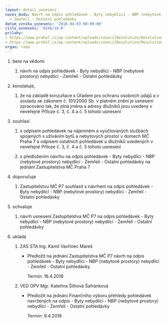 ```yaml
---
layout: detail_usneseni
nazev_bodu: Návrh na odpis pohledávek - Byty nebydlící - NBP (nebytové prostory) nebydlící
  - Zemřelí - Ostatní pohledávky
datum_vzniku_usneseni: '2018-04-03 00:00:00'
cislo_usneseni: '0248/18-R'
prilohy:
- https://www.praha7.cz/wp-content/uploads/councilResolution/Resolutions/29754/export/c1_Duvodovazprava~340402.doc
- https://www.praha7.cz/wp-content/uploads/councilResolution/Resolutions/29754/export/export~340885.pdf
organ: rada
---
```

<ol class="urzList_view" id="urzList">
<li class="urzClass1" id=""><span name="1">bere na vědomí</span> 
<ol class="urzOlClass">
<li class="urzClass2" style="TEXT-ALIGN: left" id=""><span><p>návrh na odpis pohledávek - Byty nebydlící - NBP (nebytové prostory) nebydlící - Zemřelí - Ostatní pohledávky</p></span></li></ol></li>
<li class="urzClass1" id=""><span name="50">konstatuje,</span> 
<ol class="urzOlClass">
<li class="urzClass2" style="TEXT-ALIGN: left" id=""><span><p>že na základě konzultace&nbsp;s Úřadem pro ochranu osobních údajů a v souladu se zákonem č. 101/2000 Sb. v platném znění je usnesení zpracováno tak, že plná jména a adresy dlužníků jsou uvedeny v neveřejné Příloze č. 3, č. 4 a č. 5 tohoto usnesení</p></span></li></ol></li>
<li class="urzClass1" id=""><span name="26">souhlasí</span> 
<ol class="urzOlClass">
<li class="urzClass2" style="TEXT-ALIGN: left" id=""><span><p>s odpisem pohledávek na nájemném a vyúčtovaných službách spojených s užíváním bytů&nbsp;a nebytových prostor v domech MČ Praha 7 a odpisem ostatních pohledávek u dlužníků uvedených v neveřejné Příloze č. 3, č. 4 a č.&nbsp;5 tohoto usnesení</p></span></li>
<li class="urzClass2" style="TEXT-ALIGN: left" id=""><span><p>s předložením&nbsp;návrhu na&nbsp;odpis&nbsp;pohledávek - Byty nebydlící - NBP (nebytové prostory) nebydlící - Zemřelí - Ostatní pohledávky na jednání Zastupitelstva MČ Praha 7</p></span></li></ol></li>
<li class="urzClass1" id=""><span name="4">doporučuje</span> 
<ol class="urzOlClass">
<li class="urzClass2" style="TEXT-ALIGN: left" id=""><span><p>Zastupitelstvu MČ P7 souhlasit s návrhem na odpis pohledávek - Byty nebydlící - NBP (nebytové prostory) nebydlící - Zemřelí - Ostatní pohledávky</p></span></li></ol></li>
<li class="urzClass1" id=""><span name="24">schvaluje</span> 
<ol class="urzOlClass">
<li class="urzClass2" style="TEXT-ALIGN: left" id=""><span><p>návrh usnesení Zastupitelstva MČ P7 na odpis pohledávek - Byty nebydlící - NBP (nebytové prostory) nebydlící - Zemřelí - Ostatní pohledávky</p></span></li></ol></li><li class="urzClass1" id="urzUkoly"><span name="1">ukládá</span><ol class="urzOlClass"><li class="urzClass2"><span><p>ZAS STA Ing. Kamil Vavřinec Mareš</p></span><ul class="urzUlClass"><li class="urzClass3"><span><p>Předložit na jednání Zastupitelstva MČ P7 návrh na odpis pohledávek - Byty nebydlící - NBP (nebytové prostory) nebydlící - Zemřelí - Ostatní pohledávky</p></span><span class="urzUkolTermin">  Termín:&nbsp;16.4.2018</span></li></ul></li><li class="urzClass2"><span><p>VED OPV Mgr. Kateřina Šilhová Šafránková</p></span><ul class="urzUlClass"><li class="urzClass3"><span><p>Předložit na jednání Finančního výboru přehledy pohledávek navržených na odpis - Byty nebydlící - NBP (nebytové prostory) nebydlící - Zemřelí - Ostatní pohledávky</p></span><span class="urzUkolTermin">  Termín:&nbsp;9.4.2018</span></li></ul></li></ol></li>
</ol>